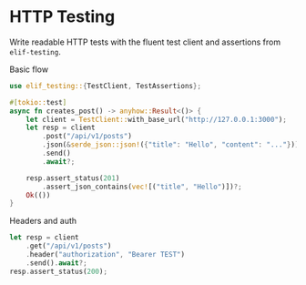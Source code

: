 # HTTP Testing

Write readable HTTP tests with the fluent test client and assertions from `elif-testing`.

Basic flow
```rust
use elif_testing::{TestClient, TestAssertions};

#[tokio::test]
async fn creates_post() -> anyhow::Result<()> {
    let client = TestClient::with_base_url("http://127.0.0.1:3000");
    let resp = client
        .post("/api/v1/posts")
        .json(&serde_json::json!({"title": "Hello", "content": "..."}))
        .send()
        .await?;

    resp.assert_status(201)
        .assert_json_contains(vec![("title", "Hello")])?;
    Ok(())
}
```

Headers and auth
```rust
let resp = client
    .get("/api/v1/posts")
    .header("authorization", "Bearer TEST")
    .send().await?;
resp.assert_status(200);
```
